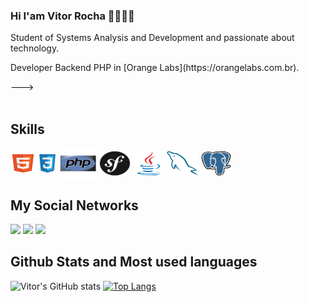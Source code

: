  ### Hi I'am Vitor Rocha 👋👨🏻‍💻

<p>Student of Systems Analysis and Development and passionate about technology.</p>
<p>Developer Backend PHP in [Orange Labs](https://orangelabs.com.br).</p>--->
<div style="display: inline_block"><br>
 
## Skills
  <img align="center" alt="html" height="30" width="40" src="https://raw.githubusercontent.com/devicons/devicon/master/icons/html5/html5-original.svg">
  <img align="center" alt="css height="30" width="30" src="https://raw.githubusercontent.com/devicons/devicon/master/icons/css3/css3-original.svg">
  <img align="center" alt="php" height="50" width="60" src="https://github.com/devicons/devicon/blob/master/icons/php/php-original.svg">
  <img align="center" alt="symfony" height="40" width="50" src="https://github.com/devicons/devicon/blob/master/icons/symfony/symfony-original.svg">
  <img align="center" alt="symfony" height="40" width="50" src="https://github.com/devicons/devicon/blob/master/icons/java/java-original.svg">
  <img align="center" alt="symfony" height="40" width="50" src="https://github.com/devicons/devicon/blob/master/icons/mysql/mysql-original.svg">
  <img align="center" alt="symfony" height="40" width="50" src="https://github.com/devicons/devicon/blob/master/icons/postgresql/postgresql-original.svg">
</div>
  
 ## My Social Networks
 
<div> 
  <a href="https://www.instagram.com/batatowski" target="_blank"><img src="https://img.shields.io/badge/-Instagram-610095?style=for-the-badge&logo=instagram&logoColor=white" target="_blank"></a>
  <a href="https://twitter.com/potatowsk1" target="_blank"><img src="https://img.shields.io/badge/Twitter-1DA1F2?style=for-the-badge&logo=twitter&logoColor=white" target="_blank"></a>
 <a href="https://www.linkedin.com/in/jo%C3%A3o-vitor-lima-da-rocha-646818139/" target="_blank"><img src="https://img.shields.io/badge/-LinkedIn-%230077B5?style=for-the-badge&logo=linkedin&logoColor=white" target="_blank"></a>  
</div>

## Github Stats and Most used languages

![Vitor's GitHub stats](https://github-readme-stats.vercel.app/api?username=potatowski&show_icons=true&theme=outrun)
[![Top Langs](https://github-readme-stats.vercel.app/api/top-langs/?username=potatowski&layout=compact&theme=outrun&cache_seconds=1800&exclude_repo=BikcraftCMS&langs_count=4)](https://github.com/anuraghazra/github-readme-stats)
<!--

**potatowski/potatowski** is a ✨ _special_ ✨ repository because its `README.md` (this file) appears on your GitHub profile.

Here are some ideas to get you started:

- 🔭 I’m currently working on ...
- 🌱 I’m currently learning ...
- 👯 I’m looking to collaborate on ...
- 🤔 I’m looking for help with ...
- 💬 Ask me about ...
- 📫 How to reach me: ...
- 😄 Pronouns: ...
- ⚡ Fun fact: ...
-->
